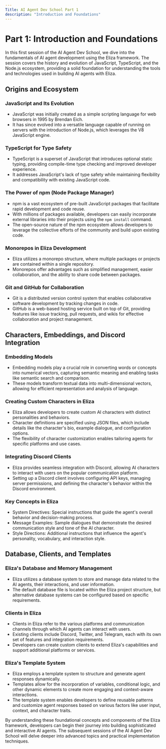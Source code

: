 ```yaml
---
Title: AI Agent Dev School Part 1
description: "Introduction and Foundations"
---
```


# Part 1: Introduction and Foundations

In this first session of the AI Agent Dev School, we dive into the fundamentals of AI agent development using the Eliza framework. The session covers the history and evolution of JavaScript, TypeScript, and the Node.js ecosystem, providing a solid foundation for understanding the tools and technologies used in building AI agents with Eliza.

## Origins and Ecosystem

### JavaScript and Its Evolution
- JavaScript was initially created as a simple scripting language for web browsers in 1995 by Brendan Eich.
- It has since evolved into a versatile language capable of running on servers with the introduction of Node.js, which leverages the V8 JavaScript engine.

### TypeScript for Type Safety
- TypeScript is a superset of JavaScript that introduces optional static typing, providing compile-time type checking and improved developer experience.
- It addresses JavaScript's lack of type safety while maintaining flexibility and compatibility with existing JavaScript code.

### The Power of npm (Node Package Manager)
- npm is a vast ecosystem of pre-built JavaScript packages that facilitate rapid development and code reuse.
- With millions of packages available, developers can easily incorporate external libraries into their projects using the `npm install` command.
- The open-source nature of the npm ecosystem allows developers to leverage the collective efforts of the community and build upon existing code.

### Monorepos in Eliza Development
- Eliza utilizes a monorepo structure, where multiple packages or projects are contained within a single repository.
- Monorepos offer advantages such as simplified management, easier collaboration, and the ability to share code between packages.

### Git and GitHub for Collaboration
- Git is a distributed version control system that enables collaborative software development by tracking changes in code.
- GitHub is a web-based hosting service built on top of Git, providing features like issue tracking, pull requests, and wikis for effective collaboration and project management.

## Characters, Embeddings, and Discord Integration

### Embedding Models
- Embedding models play a crucial role in converting words or concepts into numerical vectors, capturing semantic meaning and enabling tasks like semantic search and comparison.
- These models transform textual data into multi-dimensional vectors, allowing for efficient representation and analysis of language.

### Creating Custom Characters in Eliza
- Eliza allows developers to create custom AI characters with distinct personalities and behaviors.
- Character definitions are specified using JSON files, which include details like the character's bio, example dialogue, and configuration options.
- The flexibility of character customization enables tailoring agents for specific platforms and use cases.

### Integrating Discord Clients
- Eliza provides seamless integration with Discord, allowing AI characters to interact with users on the popular communication platform.
- Setting up a Discord client involves configuring API keys, managing server permissions, and defining the character's behavior within the Discord environment.

### Key Concepts in Eliza
- System Directives: Special instructions that guide the agent's overall behavior and decision-making process.
- Message Examples: Sample dialogues that demonstrate the desired communication style and tone of the AI character.
- Style Directions: Additional instructions that influence the agent's personality, vocabulary, and interaction style.

## Database, Clients, and Templates

### Eliza's Database and Memory Management
- Eliza utilizes a database system to store and manage data related to the AI agents, their interactions, and user information.
- The default database file is located within the Eliza project structure, but alternative database systems can be configured based on specific requirements.

### Clients in Eliza
- Clients in Eliza refer to the various platforms and communication channels through which AI agents can interact with users.
- Existing clients include Discord, Twitter, and Telegram, each with its own set of features and integration requirements.
- Developers can create custom clients to extend Eliza's capabilities and support additional platforms or services.

### Eliza's Template System
- Eliza employs a template system to structure and generate agent responses dynamically.
- Templates allow for the incorporation of variables, conditional logic, and other dynamic elements to create more engaging and context-aware interactions.
- The template system enables developers to define reusable patterns and customize agent responses based on various factors like user input, context, and character traits.

By understanding these foundational concepts and components of the Eliza framework, developers can begin their journey into building sophisticated and interactive AI agents. The subsequent sessions of the AI Agent Dev School will delve deeper into advanced topics and practical implementation techniques.
